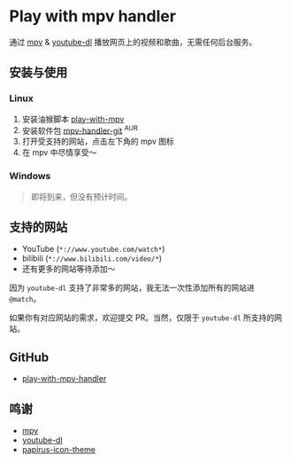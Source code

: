 # Play with mpv handler

通过 [mpv](https://mpv.io/) & [youtube-dl](https://github.com/ytdl-org/youtube-dl/) 播放网页上的视频和歌曲，无需任何后台服务。

## 安装与使用

### Linux

1. 安装油猴脚本 [play-with-mpv](https://greasyfork.org/scripts/416271-play-with-mpv)
2. 安装软件包 [mpv-handler-git](https://aur.archlinux.org/packages/mpv-handler-git/) <sup>AUR</sup>
3. 打开受支持的网站，点击左下角的 mpv 图标
4. 在 mpv 中尽情享受～

### Windows

> 即将到来，但没有预计时间。

## 支持的网站

- YouTube (`*://www.youtube.com/watch*`)
- bilibili (`*://www.bilibili.com/video/*`)
- 还有更多的网站等待添加～

因为 `youtube-dl` 支持了非常多的网站，我无法一次性添加所有的网站进 `@match`。

如果你有对应网站的需求，欢迎提交 PR。当然，仅限于 `youtube-dl` 所支持的网站。

## GitHub

- [play-with-mpv-handler](https://github.com/akiirui/play-with-mpv-handler/)

## 鸣谢

- [mpv](https://mpv.io/)
- [youtube-dl](https://github.com/ytdl-org/youtube-dl/)
- [papirus-icon-theme](https://github.com/PapirusDevelopmentTeam/papirus-icon-theme)
